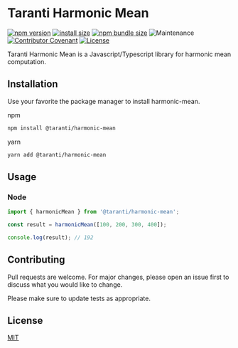 # Taranti Harmonic Mean

[![npm version](https://img.shields.io/npm/v/@taranti/harmonic-mean.svg)](https://www.npmjs.org/package/@taranti/harmonic-mean)
[![install size](https://img.shields.io/badge/dynamic/json?url=https://packagephobia.com/v2/api.json?p=@taranti/harmonic-mean&query=$.install.pretty&label=install%20size)](https://packagephobia.now.sh/result?p=@taranti/harmonic-mean)
[![npm bundle size](https://img.shields.io/bundlephobia/minzip/@taranti/harmonic-mean)](https://bundlephobia.com/package/@taranti/harmonic-mean@latest)
![Maintenance](https://img.shields.io/maintenance/yes/2022)
[![Contributor Covenant](https://img.shields.io/badge/Contributor%20Covenant-2.1-4baaaa.svg)](https://github.com/AlanTaranti/harmonic-mean/blob/master/CODE_OF_CONDUCT.md)
[![License](https://img.shields.io/github/license/AlanTaranti/harmonic-mean.svg)](https://github.com/AlanTaranti/harmonic-mean/blob/main/LICENSE)

Taranti Harmonic Mean is a Javascript/Typescript library for harmonic mean computation.

## Installation

Use your favorite the package manager to install harmonic-mean.

npm

```bash
npm install @taranti/harmonic-mean
```

yarn

```bash
yarn add @taranti/harmonic-mean
```

## Usage

### Node

```javascript
import { harmonicMean } from '@taranti/harmonic-mean';

const result = harmonicMean([100, 200, 300, 400]);

console.log(result); // 192
```

## Contributing

Pull requests are welcome. For major changes, please open an issue first
to discuss what you would like to change.

Please make sure to update tests as appropriate.

## License

[MIT](LICENSE)
